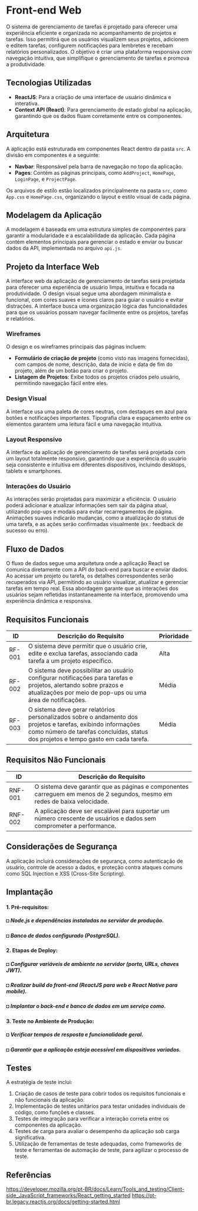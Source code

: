 # Front-end Web

O sistema de gerenciamento de tarefas é projetado para oferecer uma experiência eficiente e organizada no acompanhamento de projetos e tarefas. Isso permitirá que os usuários visualizem seus projetos, adicionem e editem tarefas, configurem notificações para lembretes e recebam relatórios personalizados. O objetivo é criar uma plataforma responsiva com navegação intuitiva, que simplifique o gerenciamento de tarefas e promova a produtividade.

## Tecnologias Utilizadas

- **ReactJS**: Para a criação de uma interface de usuário dinâmica e interativa.
- **Context API (React)**: Para gerenciamento de estado global na aplicação, garantindo que os dados fluam corretamente entre os componentes.

## Arquitetura

A aplicação está estruturada em componentes React dentro da pasta `src`. A divisão em componentes é a seguinte:

- **Navbar**: Responsável pela barra de navegação no topo da aplicação.
- **Pages**: Contém as páginas principais, como `AddProject`, `HomePage`, `LoginPage`, e `ProjectPage`.

Os arquivos de estilo estão localizados principalmente na pasta `src`, como `App.css` e `HomePage.css`, organizando o layout e estilo visual de cada página.

## Modelagem da Aplicação

A modelagem é baseada em uma estrutura simples de componentes para garantir a modularidade e a escalabilidade da aplicação. Cada página contém elementos principais para gerenciar o estado e enviar ou buscar dados da API, implementada no arquivo `api.js`. 

## Projeto da Interface Web

A interface web da aplicação de gerenciamento de tarefas será projetada para oferecer uma experiência de usuário limpa, intuitiva e focada na produtividade. O design visual segue uma abordagem minimalista e funcional, com cores suaves e ícones claros para guiar o usuário e evitar distrações. A interface busca uma organização lógica das funcionalidades para que os usuários possam navegar facilmente entre os projetos, tarefas e relatórios.

### Wireframes

O design e os wireframes principais das páginas incluem:
- **Formulário de criação de projeto** (como visto nas imagens fornecidas), com campos de nome, descrição, data de início e data de fim do projeto, além de um botão para criar o projeto.
- **Listagem de Projetos**: Exibe todos os projetos criados pelo usuário, permitindo navegação fácil entre eles.

### Design Visual

A interface usa uma paleta de cores neutras, com destaques em azul para botões e notificações importantes. Tipografia clara e espaçamento entre os elementos garantem uma leitura fácil e uma navegação intuitiva.

### Layout Responsivo

A interface da aplicação de gerenciamento de tarefas será projetada com um layout totalmente responsivo, garantindo que a experiência do usuário seja consistente e intuitiva em diferentes dispositivos, incluindo desktops, tablets e smartphones.

### Interações do Usuário

As interações serão projetadas para maximizar a eficiência. O usuário poderá adicionar e atualizar informações sem sair da página atual, utilizando pop-ups e modais para evitar recarregamentos de página. Animações suaves indicarão mudanças, como a atualização do status de uma tarefa, e as ações serão confirmadas visualmente (ex.: feedback de sucesso ou erro).

## Fluxo de Dados

O fluxo de dados segue uma arquitetura onde a aplicação React se comunica diretamente com a API do back-end para buscar e enviar dados. Ao acessar um projeto ou tarefa, os detalhes correspondentes serão recuperados via API, permitindo ao usuário visualizar, atualizar e gerenciar tarefas em tempo real. Essa abordagem garante que as interações dos usuários sejam refletidas instantaneamente na interface, promovendo uma experiência dinâmica e responsiva.

## Requisitos Funcionais

| ID     | Descrição do Requisito                                                                                                                                         | Prioridade |
|--------|----------------------------------------------------------------------------------------------------------------------------------------------------------------|------------|
| RF-001 | O sistema deve permitir que o usuário crie, edite e exclua tarefas, associando cada tarefa a um projeto específico.                                           | Alta       |
| RF-002 | O sistema deve possibilitar ao usuário configurar notificações para tarefas e projetos, alertando sobre prazos e atualizações por meio de pop-ups ou uma área de notificações. | Média      |
| RF-003 | O sistema deve gerar relatórios personalizados sobre o andamento dos projetos e tarefas, exibindo informações como número de tarefas concluídas, status dos projetos e tempo gasto em cada tarefa. | Média      |

## Requisitos Não Funcionais

| ID     | Descrição do Requisito                                                                                                                |
|--------|---------------------------------------------------------------------------------------------------------------------------------------|
| RNF-001 | O sistema deve garantir que as páginas e componentes carreguem em menos de 2 segundos, mesmo em redes de baixa velocidade.          |
| RNF-002 | A aplicação deve ser escalável para suportar um número crescente de usuários e dados sem comprometer a performance.                 |

## Considerações de Segurança

A aplicação incluirá considerações de segurança, como autenticação de usuário, controle de acesso a dados, e proteção contra ataques comuns como SQL Injection e XSS (Cross-Site Scripting).

## Implantação

#### 1.	Pré-requisitos:
##### ◘ Node.js e dependências instaladas no servidor de produção.
##### ◘ Banco de dados configurado (PostgreSQL).
#### 2.	Etapas de Deploy:
##### ◘ Configurar variáveis de ambiente no servidor (porta, URLs, chaves JWT).
##### ◘ Realizar build do front-end (ReactJS para web e React Native para mobile).
##### ◘ Implantar o back-end e banco de dados em um serviço como.
#### 3.	Teste no Ambiente de Produção:
##### ◘ Verificar tempos de resposta e funcionalidade geral.
##### ◘ Garantir que a aplicação esteja acessível em dispositivos variados.

## Testes

A estratégia de teste inclui:

1. Criação de casos de teste para cobrir todos os requisitos funcionais e não funcionais da aplicação.
2. Implementação de testes unitários para testar unidades individuais de código, como funções e classes.
3. Testes de integração para verificar a interação correta entre os componentes da aplicação.
4. Testes de carga para avaliar o desempenho da aplicação sob carga significativa.
5. Utilização de ferramentas de teste adequadas, como frameworks de teste e ferramentas de automação de teste, para agilizar o processo de teste.

## Referências

https://developer.mozilla.org/pt-BR/docs/Learn/Tools_and_testing/Client-side_JavaScript_frameworks/React_getting_started
https://pt-br.legacy.reactjs.org/docs/getting-started.html
